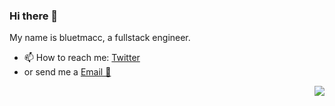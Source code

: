 ### Hi there 👋



My name is bluetmacc, a fullstack engineer.

- 📫 How to reach me: [Twitter]()
- or send me a [Email 📧](mailto:bluetmacc@gmail.com)

 <!--[Anurag's GitHub stats--><img align="right" src="https://github-readme-stats.vercel.app/api?username=bluetmacc&show_icons=true&hide_title=true" />

